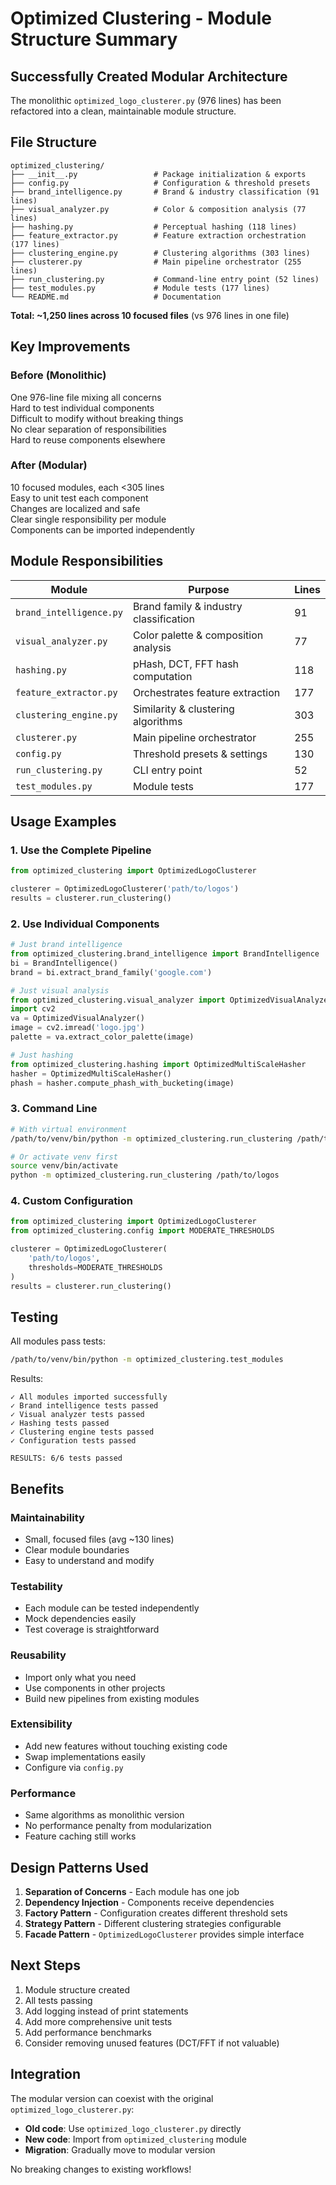 # Optimized Clustering - Module Structure Summary

##  Successfully Created Modular Architecture

The monolithic `optimized_logo_clusterer.py` (976 lines) has been refactored into a clean, maintainable module structure.

## File Structure

```
optimized_clustering/
├── __init__.py                 # Package initialization & exports
├── config.py                   # Configuration & threshold presets
├── brand_intelligence.py       # Brand & industry classification (91 lines)
├── visual_analyzer.py          # Color & composition analysis (77 lines)
├── hashing.py                  # Perceptual hashing (118 lines)
├── feature_extractor.py        # Feature extraction orchestration (177 lines)
├── clustering_engine.py        # Clustering algorithms (303 lines)
├── clusterer.py                # Main pipeline orchestrator (255 lines)
├── run_clustering.py           # Command-line entry point (52 lines)
├── test_modules.py             # Module tests (177 lines)
└── README.md                   # Documentation
```

**Total: ~1,250 lines across 10 focused files** (vs 976 lines in one file)

## Key Improvements

### Before (Monolithic)
 One 976-line file mixing all concerns  
 Hard to test individual components  
 Difficult to modify without breaking things  
 No clear separation of responsibilities  
 Hard to reuse components elsewhere  

### After (Modular)
 10 focused modules, each <305 lines  
 Easy to unit test each component  
 Changes are localized and safe  
 Clear single responsibility per module  
 Components can be imported independently  

## Module Responsibilities

| Module | Purpose | Lines |
|--------|---------|-------|
| `brand_intelligence.py` | Brand family & industry classification | 91 |
| `visual_analyzer.py` | Color palette & composition analysis | 77 |
| `hashing.py` | pHash, DCT, FFT hash computation | 118 |
| `feature_extractor.py` | Orchestrates feature extraction | 177 |
| `clustering_engine.py` | Similarity & clustering algorithms | 303 |
| `clusterer.py` | Main pipeline orchestrator | 255 |
| `config.py` | Threshold presets & settings | 130 |
| `run_clustering.py` | CLI entry point | 52 |
| `test_modules.py` | Module tests | 177 |

## Usage Examples

### 1. Use the Complete Pipeline

```python
from optimized_clustering import OptimizedLogoClusterer

clusterer = OptimizedLogoClusterer('path/to/logos')
results = clusterer.run_clustering()
```

### 2. Use Individual Components

```python
# Just brand intelligence
from optimized_clustering.brand_intelligence import BrandIntelligence
bi = BrandIntelligence()
brand = bi.extract_brand_family('google.com')

# Just visual analysis
from optimized_clustering.visual_analyzer import OptimizedVisualAnalyzer
import cv2
va = OptimizedVisualAnalyzer()
image = cv2.imread('logo.jpg')
palette = va.extract_color_palette(image)

# Just hashing
from optimized_clustering.hashing import OptimizedMultiScaleHasher
hasher = OptimizedMultiScaleHasher()
phash = hasher.compute_phash_with_bucketing(image)
```

### 3. Command Line

```bash
# With virtual environment
/path/to/venv/bin/python -m optimized_clustering.run_clustering /path/to/logos

# Or activate venv first
source venv/bin/activate
python -m optimized_clustering.run_clustering /path/to/logos
```

### 4. Custom Configuration

```python
from optimized_clustering import OptimizedLogoClusterer
from optimized_clustering.config import MODERATE_THRESHOLDS

clusterer = OptimizedLogoClusterer(
    'path/to/logos', 
    thresholds=MODERATE_THRESHOLDS
)
results = clusterer.run_clustering()
```

##  Testing

All modules pass tests:

```bash
/path/to/venv/bin/python -m optimized_clustering.test_modules
```

Results:
```
✓ All modules imported successfully
✓ Brand intelligence tests passed
✓ Visual analyzer tests passed
✓ Hashing tests passed
✓ Clustering engine tests passed
✓ Configuration tests passed

RESULTS: 6/6 tests passed
```

## Benefits

### Maintainability
- Small, focused files (avg ~130 lines)
- Clear module boundaries
- Easy to understand and modify

### Testability
- Each module can be tested independently
- Mock dependencies easily
- Test coverage is straightforward

### Reusability
- Import only what you need
- Use components in other projects
- Build new pipelines from existing modules

### Extensibility
- Add new features without touching existing code
- Swap implementations easily
- Configure via `config.py`

### Performance
- Same algorithms as monolithic version
- No performance penalty from modularization
- Feature caching still works

##  Design Patterns Used

1. **Separation of Concerns** - Each module has one job
2. **Dependency Injection** - Components receive dependencies
3. **Factory Pattern** - Configuration creates different threshold sets
4. **Strategy Pattern** - Different clustering strategies configurable
5. **Facade Pattern** - `OptimizedLogoClusterer` provides simple interface

##  Next Steps

1.  Module structure created
2.  All tests passing
3.  Add logging instead of print statements
4.  Add more comprehensive unit tests
5.  Add performance benchmarks
6.  Consider removing unused features (DCT/FFT if not valuable)

##  Integration

The modular version can coexist with the original `optimized_logo_clusterer.py`:

- **Old code**: Use `optimized_logo_clusterer.py` directly
- **New code**: Import from `optimized_clustering` module
- **Migration**: Gradually move to modular version

No breaking changes to existing workflows!
